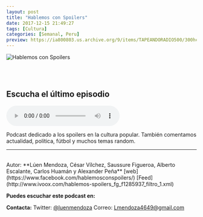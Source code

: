 ```yaml
---
layout: post
title: "Hablemos con Spoilers"
date: 2017-12-15 21:49:27
tags: [Cultura]
categories: [Semanal, Peru]
preview: https://ia800803.us.archive.org/9/items/TAPEANDORADIO500/300hcslogo2-LuisEnrique.jpg
---
```


![Hablemos con Spoilers](https://ia800803.us.archive.org/9/items/TAPEANDORADIO500/500hcslogo2-LuisEnrique.jpg)

<br/>
<br/>

## Escucha el último episodio

<!--reproductor-feed=http://www.ivoox.com/hablemos-spoilers_fg_f1285937_filtro_1.xml-->
<!--reproductor-start-->
<audio id="audio" preload="auto" controls="" src="https://www.ivoox.com/89-hablemos-spoilers-karaoke-ano-nuevo_mf_22913051_feed_1.mp3"></audio>
<!--reproductor-end-->

Podcast dedicado a los spoilers en la cultura popular. También comentamos actualidad, política, fútbol y muchos temas random.

_ _ _
<br>
Autor: **Lúen Mendoza, César Vílchez, Saussure Figueroa, Alberto Escalante, Carlos Huamán y Alexander Peña**
[web](https://www.facebook.com/hablemosconspoilers/)
[Feed](http://www.ivoox.com/hablemos-spoilers_fg_f1285937_filtro_1.xml)


**Puedes escuchar este podcast en:**


**Contacta:**
Twitter: [@luenmendoza](https://twitter.com/luenmendoza)
Correo: [Lmendoza4649@gmail.com](mailto:Lmendoza4649@gmail.com)


